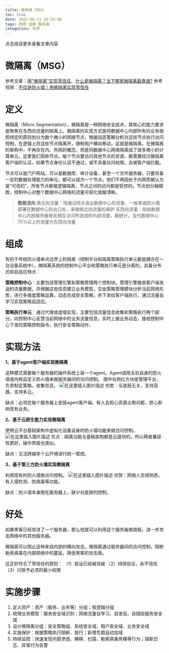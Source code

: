 ```yaml
---
title: 微隔离（MSG）
toc: true
date: 2022-06-11 10:24:48
tags: 网络 运维 服务器
categories: 杂项
---
```


​​点击阅读更多查看文章内容<!--more-->

# 微隔离（MSG）
参考文章：[用"微隔离"实现零信任](https://zhuanlan.zhihu.com/p/205047645)、[什么是微隔离？当下哪家微隔离最靠谱?](https://www.zhihu.com/question/452334115/answer/2372242002)
参考视频：[不仅是防火墙！用微隔离实现零信任](https://www.bilibili.com/video/BV1wP4y1M7ji)
# 定义
微隔离（Micro Segmentation），微隔离是一种网络安全技术，其核心的能力要求是聚焦在东西向流量的隔离上。微隔离的实现方式是将数据中心内部所有的业务按照特定的原则划分为数个微小的网络节点，根据动态策略分析对这些节点执行访问控制，在逻辑上将这些节点隔离开，限制用户横向移动，这就是微隔离。在微隔离的架构中，不再存在内、外网的概念，而是将数据中心网络隔离成了很多微小的计算单元，这里我们简称节点。每个节点要访问其他节点的资源，都需要经过微隔离客户端的认证，如果节点身份认证不通过，或不具备访问权限，会被客户端拦截。

节点可以是门户网站，可以是数据库、审计设备，甚至一个文件服务器，只要具备一定的数据处理能力的单元，都可以成为一个节点。他们不再因处于内网而被认为是“可信的”，所有节点都被逻辑隔离，节点之间的访问都是受控的。节点划分越细致，控制中心对整个数据中心网络的流量可视化就越清晰。

>**数据流向**
南北向流量：指通过网关进出数据中心的流量，一般来说防火墙部署在数据中心的出口处，来做南北向流量的保护
东西向流量：指由数据中心内部服务器彼此相互访问所造成的内部流量，据统计，当代数据中心75%以上的流量为东西向流量

# 组成
有别于传统防火墙单点边界上的隔离（控制平台和隔离策略执行单元都是耦合在一台设备系统中），微隔离系统的控制中心平台和策略执行单元是分离的，具备分布式和自适应特点：

**策略控制中心**：主要包括管理引擎和策略管理两个控制块。管理引擎接收客户端发送的流量数据，并根据这些信息建立业务模型，交由策略管理模块分析当前网络形势，进行多维度策略运算，动态生成安全策略，并下发给客户端执行，通过流量自学习实现策略自适应。

**策略执行单元**：通过代理或虚墙实现，主要包括流量信息收集和策略执行两个部分。向控制中心反馈当前网络中的业务流量信息，实时上报业务动态，接收控制中心下发的策略控制指令，执行安全策略动作，


 # 实现方法
 
 **1、基于agent客户端实现微隔离**
 
这种模式需要每个服务器的操作系统上装一个agent。Agent调用主机自身的防火墙或内核自定义防火墙来做服务器间的访问控制。
图中右侧红方块是管理平台，负责制定策略，收集信息。
![在这里插入图片描述](https://cdn.jsdelivr.net/gh/shnpd/blog-pic@main/csdn/d0f49782ceb23d906f4370534319e1da_1740930557024.png%20=400x)
优势：与底层无关，支持容器，支持多云。

缺点：必须在每个服务器上安装agent客户端。有人会担心资源占用问题，担心影响现有业务。

**2、基于云原生能力实现微隔离**

使用云平台基础架构中虚拟化设备自身的防火墙功能来做访问控制。
![在这里插入图片描述](https://cdn.jsdelivr.net/gh/shnpd/blog-pic@main/csdn/b84e48707fc170406748252797beb3a3_1740930557024.png%20=400x)
优点：隔离功能与基础架构都是云提供的，所以两者兼容性更好，操作界面也类似。

缺点：无法跨越多个云环境进行统一管控。


**3、基于第三方防火墙实现微隔离**

利用现有的防火墙做访问控制。
![在这里插入图片描述](https://cdn.jsdelivr.net/gh/shnpd/blog-pic@main/csdn/242096cabd0a43d633325359b2d200e0_1740930557024.png%20=400x)
优势：网络人员很熟悉，有入侵检测、防病毒等功能。

缺点：防火墙本身跑在服务器上，缺少对底层的控制。


 # 好处
 
 如果黑客已经攻进了一个服务器，那么他就可以利用这个服务器做跳板，进一步攻击网络中的其他服务器。

微隔离可以阻止这种来自内部的横向攻击。微隔离通过服务器间的访问控制，阻断勒索病毒在内部网络中的蔓延，降低黑客的攻击面。

这正好符合了零信任的原则：
（1）假设已经被攻破
（2）持续验证，永不信任
（3）只授予必须的最小权限



# 实施步骤
1. 定义资产：资产（服务、业务等）分组；按逻辑分组
2. 梳理业务模型：服务安全域识别；网络流量自学习、自发现、自描绘服务安全域
3. 设计微隔离分组：安全策略组、系统安全域、租户安全域、业务安全域
4. 实施保护：根据策略执行阻断、放行；新增负载自动加域
5. 持续监控：快速发现内部渗透、横移、扫描、勒索病毒传播等行为；阻断日志、异常行为告警
